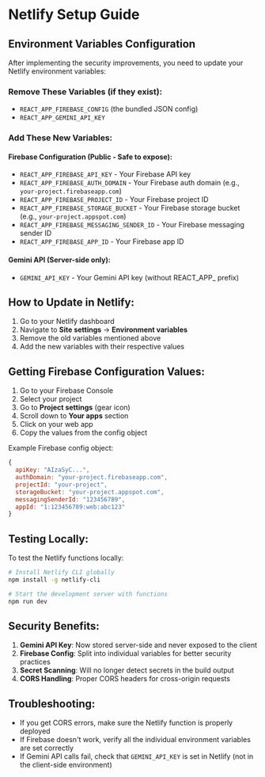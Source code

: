 # Netlify Setup Guide

## Environment Variables Configuration

After implementing the security improvements, you need to update your Netlify environment variables:

### Remove These Variables (if they exist):
- `REACT_APP_FIREBASE_CONFIG` (the bundled JSON config)
- `REACT_APP_GEMINI_API_KEY`

### Add These New Variables:

#### Firebase Configuration (Public - Safe to expose):
- `REACT_APP_FIREBASE_API_KEY` - Your Firebase API key
- `REACT_APP_FIREBASE_AUTH_DOMAIN` - Your Firebase auth domain (e.g., `your-project.firebaseapp.com`)
- `REACT_APP_FIREBASE_PROJECT_ID` - Your Firebase project ID
- `REACT_APP_FIREBASE_STORAGE_BUCKET` - Your Firebase storage bucket (e.g., `your-project.appspot.com`)
- `REACT_APP_FIREBASE_MESSAGING_SENDER_ID` - Your Firebase messaging sender ID
- `REACT_APP_FIREBASE_APP_ID` - Your Firebase app ID

#### Gemini API (Server-side only):
- `GEMINI_API_KEY` - Your Gemini API key (without REACT_APP_ prefix)

## How to Update in Netlify:

1. Go to your Netlify dashboard
2. Navigate to **Site settings** → **Environment variables**
3. Remove the old variables mentioned above
4. Add the new variables with their respective values

## Getting Firebase Configuration Values:

1. Go to your Firebase Console
2. Select your project
3. Go to **Project settings** (gear icon)
4. Scroll down to **Your apps** section
5. Click on your web app
6. Copy the values from the config object

Example Firebase config object:
```javascript
{
  apiKey: "AIzaSyC...",
  authDomain: "your-project.firebaseapp.com",
  projectId: "your-project",
  storageBucket: "your-project.appspot.com",
  messagingSenderId: "123456789",
  appId: "1:123456789:web:abc123"
}
```

## Testing Locally:

To test the Netlify functions locally:

```bash
# Install Netlify CLI globally
npm install -g netlify-cli

# Start the development server with functions
npm run dev
```

## Security Benefits:

1. **Gemini API Key**: Now stored server-side and never exposed to the client
2. **Firebase Config**: Split into individual variables for better security practices
3. **Secret Scanning**: Will no longer detect secrets in the build output
4. **CORS Handling**: Proper CORS headers for cross-origin requests

## Troubleshooting:

- If you get CORS errors, make sure the Netlify function is properly deployed
- If Firebase doesn't work, verify all the individual environment variables are set correctly
- If Gemini API calls fail, check that `GEMINI_API_KEY` is set in Netlify (not in the client-side environment) 